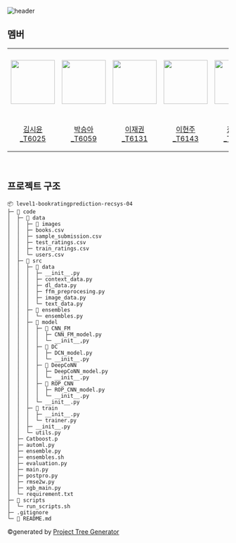 
![header](https://capsule-render.vercel.app/api?type=Waving&color=gradient&height=240&section=header&text=Book%20Rating%20Prediction&fontSize=60&animation=fadeIn&fontAlignY=38)


## 멤버
<table align="center">
  <tr height="155px">
    <td align="center" width="150px">
      <a href="https://github.com/tldbs5026"><img src="https://github.com/tldbs5026.png" width="100px;" alt=""/></a>
    </td>
    <td align="center" width="150px">
      <a href="https://github.com/SeungahP"><img src="https://github.com/SeungahP.png" width="100px;" alt=""/></a>
    </td>
    <td align="center" width="150px">
      <a href="https://github.com/JaeGwon-Lee"><img src="https://github.com/JaeGwon-Lee.png" width="100px;" alt=""/></a>
    </td>
    <td align="center" width="150px">
      <a href="https://github.com/uhhyunjoo"><img src="https://github.com/uhhyunjoo.png" width="100px;" alt=""/></a>
    </td>
    <td align="center" width="150px">
      <a href="https://github.com/chris3427"><img src="https://github.com/chris3427.png" width="100px;" alt=""/></a>
    </td>
    <td align="center" width="150px">
      <a href="https://github.com/Hun-Hong"><img src="https://github.com/Hun-Hong.png" width="100px;" alt=""/></a>
    </td>
  </tr>
  <tr height="80px">
    <td align="center" width="150px">
      <a href="https://github.com/tldbs5026">김시윤_T6025</a>
    </td>
    <td align="center" width="150px">
      <a href="https://github.com/SeungahP">박승아_T6059</a>
    </td>
    <td align="center" width="150px">
      <a href="https://github.com/JaeGwon-Lee">이재권_T6131</a>
    </td>
    <td align="center" width="150px">
      <a href="https://github.com/uhhyunjoo">이현주_T6143</a>
    </td>
    <td align="center" width="150px">
      <a href="https://github.com/chris3427">장재원_T6149</a>
    </td>
    <td align="center" width="150px">
      <a href="https://github.com/Hun-Hong">홍훈_T6188</a>
    </td>
  </tr>
</table>
&nbsp;

## 프로젝트 구조
```
📦 level1-bookratingprediction-recsys-04
├─ 📂 code
│  ├─ 📂 data
│  │  ├─ 📂 images
│  │  ├─ books.csv
│  │  ├─ sample_submission.csv
│  │  ├─ test_ratings.csv
│  │  ├─ train_ratings.csv
│  │  └─ users.csv
│  ├─ 📂 src
│  │  ├─ 📂 data
│  │  │  ├─ __init__.py
│  │  │  ├─ context_data.py
│  │  │  ├─ dl_data.py
│  │  │  ├─ ffm_preprocesing.py
│  │  │  ├─ image_data.py
│  │  │  └─ text_data.py
│  │  ├─ 📂 ensembles
│  │  │  └─ ensembles.py
│  │  ├─ 📂 model
│  │  │  ├─ 📂 CNN_FM
│  │  │  │  ├─ CNN_FM_model.py
│  │  │  │  └─ __init__,py
│  │  │  ├─ 📂 DC
│  │  │  │  ├─ DCN_model.py
│  │  │  │  └─ __init__.py
│  │  │  ├─ 📂 DeepCoNN
│  │  │  │  ├─ DeepCoNN_model.py
│  │  │  │  └─ __init__.py
│  │  │  ├─ 📂 ROP_CNN
│  │  │  │  ├─ ROP_CNN_model.py
│  │  │  │  └─ __init__.py
│  │  │  └─ __init__.py
│  │  ├─ 📂 train
│  │  │  ├─ __init__.py
│  │  │  └─ trainer.py
│  │  ├─ __init__.py
│  │  └─ utils.py
│  ├─ Catboost.p
│  ├─ automl.py
│  ├─ ensemble.py
│  ├─ ensembles.sh
│  ├─ evaluation.py
│  ├─ main.py
│  ├─ postpro.py
│  ├─ rmse2w.py
│  ├─ xgb_main.py
│  └─ requirement.txt
├─ 📂 scripts
│  └─ run_scripts.sh
├─ .gitignore
└─ 📝 README.md
```
©generated by [Project Tree Generator](https://woochanleee.github.io/project-tree-generator)
